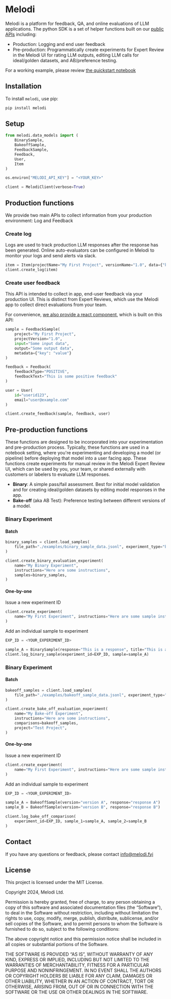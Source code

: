 # Melodi
Melodi is a platform for feedback, QA, and online evaluations of LLM applications. The python SDK is a set of helper functions built on our [public APIs](https://docs.melodi.fyi/introduction) including:
- Production: Logging and end user feedback
- Pre-production: Programmatically create experiments for Expert Review in the Melodi UI for rating LLM outputs, editing LLM calls for ideal/golden datasets, and AB/preference testing.

For a working example, please review [the quickstart notebook](/examples/quickstart.ipynb)

## Installation

To install `melodi`, use pip:

```bash
pip install melodi
```

## Setup

```python
from melodi.data_models import (
    BinarySample,
    BakeoffSample,
    FeedbackSample,
    Feedback,
    User,
    Item
)

os.environ["MELODI_API_KEY"] = "<YOUR_KEY>"

client = MelodiClient(verbose=True)
```

## Production functions
We provide two main APIs to collect information from your production environment: Log and Feedback

### Create log
Logs are used to track production LLM responses after the response has been generated. Online auto-evaluators can be configured in Melodi to monitor your logs and send alerts via slack.
```python 
item = Item(projectName="My First Project", versionName="1.0", data={"key": "value"})
client.create_log(item)
```

### Create user feedback
This API is intended to collect in app, end-user feedback via your production UI. This is distinct from Expert Reviews, which use the Melodi app to collect direct evaluations from your team. 

For convenience, [we also provide a react component](https://github.com/Melodi-fyi/melodi-sdk-react/), which is built on this API: 

```python
sample = FeedbackSample(
    project="My First Project",
    projectVersion="1.0",
    input="Some input data",
    output="Some output data",
    metadata={"key": "value"}
)

feedback = Feedback(
    feedbackType="POSITIVE",
    feedbackText="This is some positive feedback"
)

user = User(
    id="userid123",
    email="user@example.com"
)

client.create_feedback(sample, feedback, user)
```

## Pre-production functions
These functions are designed to be incorporated into your experimentation and pre-production process. Typically, these functions are used in a notebook setting, where you're experimenting and developing a model (or pipeline) before deploying that model into a user facing app. These functions create experiments for manual review in the Melodi Expert Review UI, which can be used by you, your team, or shared externally with customers or labelers to evaluate LLM responses. 
- **Binary**: A simple pass/fail assessment. Best for initial model validation and for creating ideal/golden datasets by editing model responses in the app. 
- **Bake-off** (aka AB Test): Preference testing between different versions of a model. 

### Binary Experiment
#### Batch
```python
binary_samples = client.load_samples(
    file_path="./examples/binary_sample_data.jsonl", experiment_type="binary"
)

client.create_binary_evaluation_experiment(
    name="My Binary Experiment",
    instructions="Here are some instructions",
    samples=binary_samples,
)
```
#### One-by-one
Issue a new experiment ID
```python
client.create_experiment(
    name="My First Experiment", instructions="Here are some sample instructions.", project="My First Project"
)
```

Add an individual sample to experiment
```python
EXP_ID = <YOUR_EXPERIMENT_ID>

sample_A = BinarySample(response="This is a response", title="This is a title")
client.log_binary_sample(experiment_id=EXP_ID, sample=sample_A)
```
### Binary Experiment
#### Batch
```python
bakeoff_samples = client.load_samples(
    file_path="./examples/bakeoff_sample_data.jsonl", experiment_type="bake_off"
)

client.create_bake_off_evaluation_experiment(
    name="My Bake-off Experiment",
    instructions="Here are some instructions",
    comparisons=bakeoff_samples,
    project="Test Project",
)
```
#### One-by-one
Issue a new experiment ID
```python
client.create_experiment(
    name="My First Experiment", instructions="Here are some sample instructions.", project="My First Project"
)
```
Add an individual sample to experiment
```python
EXP_ID = <YOUR_EXPERIMENT_ID>

sample_A = BakeoffSample(version="version A", response="response A")
sample_B = BakeoffSample(version="version B", response="response B")

client.log_bake_off_comparison(
    experiment_id=EXP_ID, sample_1=sample_A, sample_2=sample_B
)
```


## Contact

If you have any questions or feedback, please contact info@melodi.fyi

## License

This project is licensed under the MIT License.

Copyright 2024, Melodi Ltd.

Permission is hereby granted, free of charge, to any person obtaining a copy of this software and associated documentation files (the “Software”), to deal in the Software without restriction, including without limitation the rights to use, copy, modify, merge, publish, distribute, sublicense, and/or sell copies of the Software, and to permit persons to whom the Software is furnished to do so, subject to the following conditions:

The above copyright notice and this permission notice shall be included in all copies or substantial portions of the Software.

THE SOFTWARE IS PROVIDED “AS IS”, WITHOUT WARRANTY OF ANY KIND, EXPRESS OR IMPLIED, INCLUDING BUT NOT LIMITED TO THE WARRANTIES OF MERCHANTABILITY, FITNESS FOR A PARTICULAR PURPOSE AND NONINFRINGEMENT. IN NO EVENT SHALL THE AUTHORS OR COPYRIGHT HOLDERS BE LIABLE FOR ANY CLAIM, DAMAGES OR OTHER LIABILITY, WHETHER IN AN ACTION OF CONTRACT, TORT OR OTHERWISE, ARISING FROM, OUT OF OR IN CONNECTION WITH THE SOFTWARE OR THE USE OR OTHER DEALINGS IN THE SOFTWARE.
